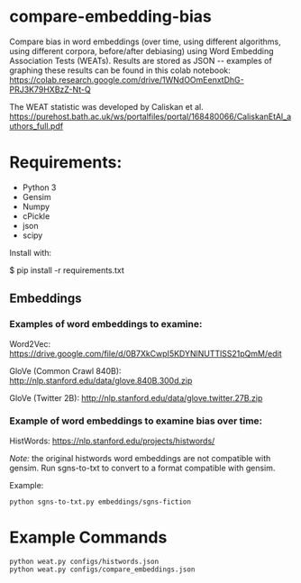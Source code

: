 # compare-embedding-bias

Compare bias in word embeddings (over time, using different algorithms, using different corpora, before/after debiasing) using Word Embedding Association Tests (WEATs). Results are stored as JSON -- examples of graphing these results can be found in this colab notebook: 
https://colab.research.google.com/drive/1WNdOOmEenxtDhG-PRJ3K79HXBzZ-Nt-Q

The WEAT statistic was developed by Caliskan et al. https://purehost.bath.ac.uk/ws/portalfiles/portal/168480066/CaliskanEtAl_authors_full.pdf

# Requirements:
- Python 3 
- Gensim 
- Numpy 
- cPickle
- json
- scipy

Install with:

  $ pip install -r requirements.txt

## Embeddings

### Examples of word embeddings to examine:

Word2Vec: https://drive.google.com/file/d/0B7XkCwpI5KDYNlNUTTlSS21pQmM/edit

GloVe (Common Crawl 840B): http://nlp.stanford.edu/data/glove.840B.300d.zip

GloVe (Twitter 2B): http://nlp.stanford.edu/data/glove.twitter.27B.zip

### Example of word embeddings to examine bias over time:

HistWords: https://nlp.stanford.edu/projects/histwords/

*Note:* the original histwords word embeddings are not compatible with gensim. Run sgns-to-txt to convert to a format compatible with gensim.

Example:

```
python sgns-to-txt.py embeddings/sgns-fiction
```

# Example Commands
```
python weat.py configs/histwords.json
python weat.py configs/compare_embeddings.json 
```
